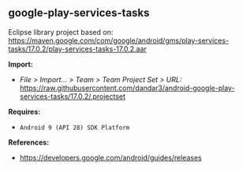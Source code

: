 ## google-play-services-tasks

Eclipse library project based on:<br/>
https://maven.google.com/com/google/android/gms/play-services-tasks/17.0.2/play-services-tasks-17.0.2.aar

**Import:**
- _File > Import... > Team > Team Project Set > URL:_<br/>
  https://raw.githubusercontent.com/dandar3/android-google-play-services-tasks/17.0.2/.projectset

**Requires:**
- `Android 9 (API 28) SDK Platform`

**References:**
- https://developers.google.com/android/guides/releases